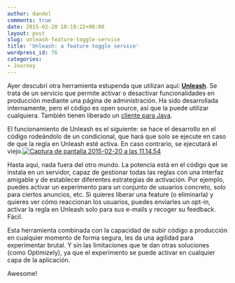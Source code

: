 ```yaml
---
author: dandel
comments: true
date: 2015-02-20 10:19:22+00:00
layout: post
slug: unleash-feature-toggle-service
title: 'Unleash: a feature toggle service'
wordpress_id: 76
categories:
- Journey
---
```


Ayer descubrí otra herramienta estupenda que utilizan aquí: **[Unleash](https://github.com/finn-no/unleash)**. Se trata de un servicio que permite activar o desactivar funcionalidades en producción mediante una página de administración. Ha sido desarrollada internamente, pero el código es open source, así que la puede utilizar cualquiera. También tienen liberado un [cliente para Java](https://github.com/finn-no/unleash-client-java).

El funcionamiento de Unleash es el siguiente: se hace el desarrollo en el código rodeándolo de un condicional, que hará que solo se ejecute en caso de que la regla en Unleash esté activa. En caso contrario, se ejecutará el viejo.[![Captura de pantalla 2015-02-20 a las 11.14.54](https://thecraftsmansjourney.files.wordpress.com/2015/02/captura-de-pantalla-2015-02-20-a-las-11-14-54.png)](https://thecraftsmansjourney.files.wordpress.com/2015/02/captura-de-pantalla-2015-02-20-a-las-11-14-54.png)

Hasta aquí, nada fuera del otro mundo. La potencia está en el código que se instala en un servidor, capaz de gestionar todas las reglas con una interfaz amigable y de establecer diferentes estrategias de activación. Por ejemplo, puedes activar un experimento para un conjunto de usuarios concreto, solo para ciertos anuncios, etc. Si quieres liberar una feature (o eliminarla) y quieres ver cómo reaccionan los usuarios, puedes enviarles un opt-in, activar la regla en Unleash solo para sus e-mails y recoger su feedback. Fácil.

Esta herramienta combinada con la capacidad de subir código a producción en cualquier momento de forma segura, les da una agilidad para experimentar brutal. Y sin las limitaciones que te dan otras soluciones (como Optimizely), ya que el experimento se puede activar en cualquier capa de la aplicación.

Awesome!
